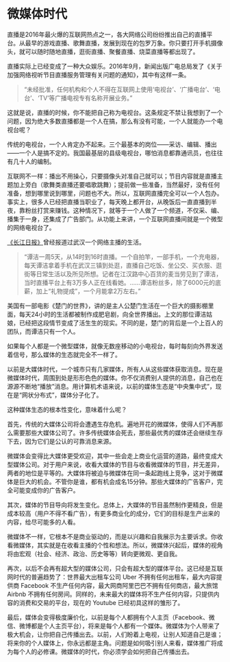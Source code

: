 # 微媒体时代

直播是2016年最火爆的互联网热点之一，各大网络公司纷纷推出自己的直播平台。从最早的游戏直播、歌舞直播，发展到现在的包罗万象。你只要打开手机摄像头，就可以随时随地直播，逛街直播、聚餐直播、烧菜直播等都出现了。

直播实际上已经变成了一种大众娱乐。2016年9月，新闻出版广电总局发了《关于加强网络视听节目直播服务管理有关问题的通知》，其中有这样一条。

> “未经批准，任何机构和个人不得在互联网上使用‘电视台’、‘广播电台’、‘电台’、‘TV’等广播电视专有名称开展业务。”

这就是说，直播的时候，你不能把自己称为电视台。这条规定不禁让我想到了一个问题，因为绝大多数直播都是一个人在搞，那么有没有可能，一个人就能办一个电视台呢？

传统的电视台，一个人肯定办不起来。三个最基本的岗位——采访、编辑、播出——一个人是搞不定的。我国最基层的县级电视台，哪怕消息都靠通讯员，也往往有几十人的编制。

互联网不一样：播出不用操心，只要摄像头对准自己就可以；节目内容就是直播主题加上旁白（歌舞类直播还要唱歌跳舞）；提前做一些准备，当然最好，没有任何准备，想到哪里说到哪里，问题也不大。所以，互联网直播完全可以一个人包办。事实上，很多人已经把直播当职业了，每天晚上都开台，从晚饭后一直直播到半夜，靠粉丝打赏来赚钱。这种情况下，就等于一个人做了一个频道，不仅采、编、播集于一身，还集成了广告部门。从功能上来讲，一个互联网直播间就是一个微型的网络电视台了。

[《长江日报》](http://finance.sina.com.cn/china/gncj/2016-02-17/doc-ifxprucu2949001.shtml)曾经报道过武汉一个网络主播的生活。

> “谭洁一周5天，从14时到16时直播。一个自拍竿，一部手机，一个充电器，每天谭洁拿着手机在武汉三镇到处逛，直播自己吃饭、坐公交、买衣服、逛街等日常生活以及所见所想。记者在江汉路中心百货的麦当劳见到了谭洁，当时直播平台上有3万多人正在线看她。……谭洁粉丝多，除了6000元的底薪，加上“礼物提成”，一个月能拿2万左右。”

美国有一部电影《楚门的世界》，讲的是主人公楚门生活在一个巨大的摄影棚里面，每天24小时的生活都被制作成肥皂剧，向全世界播出。上文的那位谭洁姑娘，已经把这段情节变成了活生生的现实。不同的是，楚门的背后是一个上百人的团队，而谭洁只有一个人。

如果每个人都是一个微型媒体，就像无数座移动的小电视台，每时每刻向外界发送着信号，那么媒体的生态就完全不一样了。

以前是大媒体时代，一个城市只有几家媒体，所有人从这些媒体获取消息。现在是微媒体时代，周围到处是形形色色的媒体。你不仅消费别人提供的消息，自己也在源源不断地“播放”消息。用计算机术语来说，以前的媒体生态是“中央集中式”，现在是“网状分布式”，媒体分子化了。

这种媒体生态的根本性变化，意味着什么呢？

首先，传统的大媒体公司将会遭遇生存危机。遍地开花的微媒体，使得人们不再那么需要那些大媒体公司了。许多传统媒体会死去，那些最优秀的媒体还会继续生存下去，因为它们是公认的可靠消息来源。

微媒体会变得比大媒体更受欢迎，其中一些会走上商业化运营的道路，最终变成大型媒体公司。对于用户来说，收看大媒体的节目与收看微媒体的节目，并无差异，两者的地位是平等的。大媒体将被迫与微媒体在同一条起跑线上竞争，这对于微媒体是巨大的机会。不管你是谁，都有机会成名15分钟。那些大媒体的广告客户，完全可能变成你的广告客户。

其次，媒体的节目导向将发生变化。总体上，大媒体的节目虽然制作更精良，但是成本较高（用户不得不看广告），有更多商业化的成分，它们的目标是生产出来的内容，给尽可能多的人看。

微媒体不一样，它根本不是商业驱动的，而是以兴趣和自我展示为主要诉求。你收看微媒体，其实就是在收看主播的个性和想法。所以，微媒体兴起后，媒体的视角将由宏观（社会、经济、政治、历史等等）转向更微观、更自我。

再次，以后不会再有超大型的媒体公司，只会有超大型的媒体平台。这已经是互联网时代的普遍趋势了：世界最大出租车公司 Uber 不拥有任何出租车，最大内容提供商 Facebook 不生产任何内容，最大网商阿里巴巴不拥有任何商店，最大旅馆 Airbnb 不拥有任何房间。同样的，未来最大的媒体将不生产任何内容，只提供内容的消费和交易的平台，现在的 Youtube 已经初具这样的雏形了。

最后，媒体会变得极度廉价化，以前是每个人都拥有个人主页（Facebook、微信、微博都是个人主页平台），将来是每个人都有一个媒体。微媒体为个人带来了极大机会，让你把自己传播出去。以前，人们盼着上电视，让别人知道自己是谁；将来你的个人媒体上，你永远都是主角。问题是如何吸引别人来看，媒体推广将成为每个人的必修课。微媒体的时代，你必须学会如何把自己传播出去。

